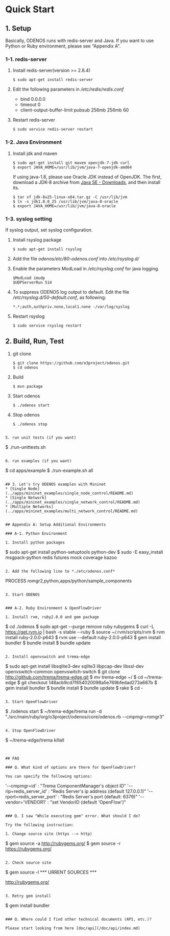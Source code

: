 # Quick Start

## 1. Setup

Basically, ODENOS runs with redis-server and Java. If you want to use
Python or Ruby environment, please see "Appendix A".

### 1-1. redis-server

1. Install redis-server(version >= 2.8.4)

   ```
   $ sudo apt-get install redis-server
   ```

2. Edit the following parameters in */etc/redis/redis.conf*
   * bind 0.0.0.0
   * timeout 0
   * client-output-buffer-limit pubsub 256mb 256mb 60

3. Restart redis-server

   ```
   $ sudo service redis-server restart
   ```

### 1-2. Java Environment

1. Install jdk and maven

   ```
   $ sudo apt-get install git maven openjdk-7-jdk curl
   $ export JAVA_HOME=/usr/lib/jvm/java-7-openjdk-amd64
   ```

   If using java-1.8, please use Oracle JDK instead of OpenJDK.
   The first, download a JDK-8 archive from
   [Java SE - Downloads](http://www.oracle.com/technetwork/java/javase/downloads/index.html),
   and then install its.

   ```
   $ tar xf jdk-8u25-linux-x64.tar.gz -C /usr/lib/jvm
   $ ln -s jdk1.8.0_25 /usr/lib/jvm/java-8-oracle
   $ export JAVA_HOME=/usr/lib/jvm/java-8-oracle
   ```

### 1-3. syslog setting
If syslog output, set syslog configuration.

1. Install rsyslog package

   ```
   $ sudo apt-get install rsyslog
   ```

2. Add the file *odenos/etc/80-odenos.conf* into */etc/rsyslog.d/*

3. Enable the parameters ModLoad in */etc/rsyslog.conf* for java logging.

   ```
   $ModLoad imudp
   $UDPServerRun 514
   ```

4. To suppress ODENOS log output to default. Edit the file */etc/rsyslog.d/50-default.conf*, as following:

   ```
   *.*;auth,authpriv.none,local1.none -/var/log/syslog
   ```

4. Restart rsyslog

   ```
   $ sudo service rsyslog restart
   ```

## 2. Build, Run, Test

1. git clone

   ```
   $ git clone https://github.com/o3project/odenos.git
   $ cd odenos
   ```

2. Build

   ```
   $ mvn package
   ```

3. Start odenos

   ```
   $ ./odenos start
   ```

4. Stop odenos

   ```
   $ ./odenos stop
  ```

5. run unit tests (if you want)

   ```
   $ ./run-unittests.sh
   ```

6. run examples (if you want)

   ```
   $ cd apps/example
   $ ./run-example.sh all
   ```

## 3. Let's try ODENOS examples with Mininet
* [Single Node](../apps/mininet_examples/single_node_control/README.md)
* [Single Network](../apps/mininet_examples/single_network_control/README.md)
* [Multiple Networks](../apps/mininet_examples/multi_network_control/README.md)


## Appendix A: Setup Additional Environments

### A-1. Python Environment

1. Install python packages

   ```
   $ sudo apt-get install python-setuptools python-dev
   $ sudo -E easy_install msgpack-python redis futures mock coverage kazoo
   ```

2. Add the following line to *./etc/odenos.conf*

   ```
   PROCESS romgr2,python,apps/python/sample_components
   ```

3. Start ODENOS


### A-2. Ruby Environment & OpenFlowDriver

1. Install rvm, ruby2.0.0 and gem package

   ```
   $ cd ./odenos
   $ sudo apt-get --purge remove ruby rubygems
   $ curl -L https://get.rvm.io | bash -s stable --ruby
   $ source ~/.rvm/scripts/rvm
   $ rvm install ruby-2.0.0-p643
   $ rvm use --default ruby-2.0.0-p643
   $ gem install bundler
   $ bundle install
   $ bundle update
   ```

2. Install openvswitch and trema-edge

   ```
   $ sudo apt-get install libsqlite3-dev sqlite3 libpcap-dev libssl-dev openvswitch-common openvswitch-switch
   $ git clone http://github.com/trema/trema-edge.git
   $ mv trema-edge ~/
   $ cd ~/trema-edge
   $ git checkout 148acb9cd7f654020098a5e769bfedad273a687b
   $ gem install bundler
   $ bundle install
   $ bundle update
   $ rake
   $ cd -
   ```

3. Start OpenFlowDriver

   ```
   $ ./odenos start
   $ ~/trema-edge/trema run -d "./src/main/ruby/org/o3project/odenos/core/odenos.rb --cmpmgr=romgr3"
   ```

4. Stop OpenFlowDriver

   ```
   $ ~/trema-edge/trema killall
   ```


## FAQ

### Q. What kind of options are there for OpenFlowDriver?

You can specify the following options:

```
'--cmpmgr=id'                 : "Trema ComponentManager's object ID"
'--rip=redis_server_id'       : "Redis Server's ip address (default 127.0.0.1)"
'--rport=redis_server_port'   : "Redis Server's port       (default: 6379)"
'--vendor='VENDOR1'           : "set VendorID              (default 'OpenFlow')"
```

### Q. I saw "While executing gem" error. What should I do?

Try the following instruction:

1. Change source site (https --> http)

   ```
   $ gem source -a http://rubygems.org/
   $ gem source -r https://rubygems.org/
   ```

2. Check source site

   ```
   $ gem source -l
   *** URRENT SOURCES ***
   
   http://rubygems.org/
   ```

3. Retry gem install

   ```
   $ gem install bundler
   ```

### Q. Where could I find other technical documents (API, etc.)?

Please start looking from here [doc/api](/doc/api/index.md)
